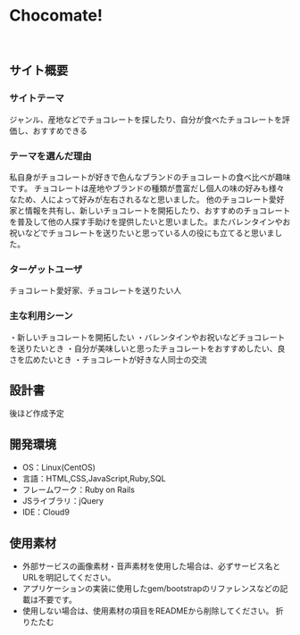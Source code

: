 # Chocomate!
<!--Chocolate＋mate-->
​
## サイト概要
### サイトテーマ
ジャンル、産地などでチョコレートを探したり、自分が食べたチョコレートを評価し、おすすめできる
​
### テーマを選んだ理由
私自身がチョコレートが好きで色んなブランドのチョコレートの食べ比べが趣味です。
チョコレートは産地やブランドの種類が豊富だし個人の味の好みも様々なため、人によって好みが左右されるなと思いました。
他のチョコレート愛好家と情報を共有し、新しいチョコレートを開拓したり、おすすめのチョコレートを普及して他の人探す手助けを提供したいと思いました。またバレンタインやお祝いなどでチョコレートを送りたいと思っている人の役にも立てると思いました。
​
### ターゲットユーザ
チョコレート愛好家、チョコレートを送りたい人
​
### 主な利用シーン
・新しいチョコレートを開拓したい
・バレンタインやお祝いなどチョコレートを送りたいとき
・自分が美味しいと思ったチョコレートをおすすめしたい、良さを広めたいとき
・チョコレートが好きな人同士の交流

## 設計書
後ほど作成予定
​
## 開発環境
- OS：Linux(CentOS)
- 言語：HTML,CSS,JavaScript,Ruby,SQL
- フレームワーク：Ruby on Rails
- JSライブラリ：jQuery
- IDE：Cloud9
​
## 使用素材
- 外部サービスの画像素材・音声素材を使用した場合は、必ずサービス名とURLを明記してください。
- アプリケーションの実装に使用したgem/bootstrapのリファレンスなどの記載は不要です。
- 使用しない場合は、使用素材の項目をREADMEから削除してください。
折りたたむ